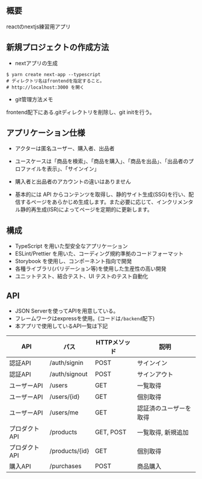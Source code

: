 ## 概要

reactのnextjs練習用アプリ

## 新規プロジェクトの作成方法

- nextアプリの生成

```
$ yarn create next-app --typescript
# ディレクトリ名はfrontendを指定すること。
# http://localhost:3000 を開く
```

- git管理方法メモ

frontend配下にある.gitディレクトリを削除し、git initを行う。


## アプリケーション仕様

- アクターは匿名ユーザー、購入者、出品者
- ユースケースは「商品を検索」、「商品を購入」、「商品を出品」、「出品者のプロファイルを表示」、「サインイン」
- 購入者と出品者のアカウントの違いはありません

- 基本的には API からコンテンツを取得し、静的サイト生成(SSG)を行い、配信するページをあらかじめ生成します。また必要に応じて、インクリメンタル静的再生成(ISR)によってページを定期的に更新します。

## 構成

- TypeScript を用いた型安全なアプリケーション
- ESLint/Prettier を用いた、コーディング規約準拠のコードフォーマット 
- Storybook を使用し、コンポーネント指向で開発
- 各種ライブラリ(バリデーション等)を使用した生産性の高い開発
- ユニットテスト、結合テスト、UI テストのテスト自動化

## API

- JSON Serverを使ってAPIを用意している。
- フレームワークはexpressを使用。(コードは`/backend`配下)
- 本アプリで使用しているAPI一覧は下記

| API | パス | HTTPメソッド | 説明 |
|---|---|---|---|
| 認証API | /auth/signin | POST | サインイン |
| 認証API | /auth/signout | POST | サインアウト |
| ユーザーAPI | /users | GET | 一覧取得 |
| ユーザーAPI | /users/{id} | GET | 個別取得 |
| ユーザーAPI | /users/me | GET | 認証済のユーザーを取得 |
| プロダクトAPI | /products | GET, POST | 一覧取得, 新規追加 |
| プロダクトAPI | /products/{id} | GET | 個別取得 |
| 購入API | /purchases | POST | 商品購入 |
